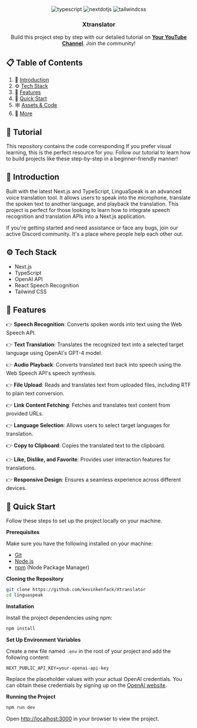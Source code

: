 <div align="center">

  <div>
    <img src="https://img.shields.io/badge/-TypeScript-black?style=for-the-badge&logoColor=white&logo=typescript&color=3178C6" alt="typescript" />
    <img src="https://img.shields.io/badge/-Next_JS-black?style=for-the-badge&logoColor=white&logo=nextdotjs&color=000000" alt="nextdotjs" />
    <img src="https://img.shields.io/badge/-Tailwind_CSS-black?style=for-the-badge&logoColor=white&logo=tailwindcss&color=06B6D4" alt="tailwindcss" />
  </div>

  <h3 align="center">Xtranslator</h3>

   <div align="center">
     Build this project step by step with our detailed tutorial on <a href="https://www.youtube.com/@albertmends" target="_blank"><b>Your YouTube Channel</b></a>. Join the community!
    </div>
</div>

## 📋 <a name="table">Table of Contents</a>

1. 🤖 [Introduction](#introduction)
2. ⚙️ [Tech Stack](#tech-stack)
3. 🔋 [Features](#features)
4. 🤸 [Quick Start](#quick-start)
5. 🕸️ [Assets & Code](#snippets)
6. 🚀 [More](#more)

## 🚨 Tutorial

This repository contains the code corresponding
If you prefer visual learning, this is the perfect resource for you. Follow our tutorial to learn how to build projects like these step-by-step in a beginner-friendly manner!

## <a name="introduction">🤖 Introduction</a>

Built with the latest Next.js and TypeScript, LinguaSpeak is an advanced voice translation tool. It allows users to speak into the microphone, translate the spoken text to another language, and playback the translation. This project is perfect for those looking to learn how to integrate speech recognition and translation APIs into a Next.js application.

If you're getting started and need assistance or face any bugs, join our active Discord community. It's a place where people help each other out.

## <a name="tech-stack">⚙️ Tech Stack</a>

- Next.js
- TypeScript
- OpenAI API
- React Speech Recognition
- Tailwind CSS

## <a name="features">🔋 Features</a>

👉 **Speech Recognition**: Converts spoken words into text using the Web Speech API.

👉 **Text Translation**: Translates the recognized text into a selected target language using OpenAI's GPT-4 model.

👉 **Audio Playback**: Converts translated text back into speech using the Web Speech API's speech synthesis.

👉 **File Upload**: Reads and translates text from uploaded files, including RTF to plain text conversion.

👉 **Link Content Fetching**: Fetches and translates text content from provided URLs.

👉 **Language Selection**: Allows users to select target languages for translation.

👉 **Copy to Clipboard**: Copies the translated text to the clipboard.

👉 **Like, Dislike, and Favorite**: Provides user interaction features for translations.

👉 **Responsive Design**: Ensures a seamless experience across different devices.

## <a name="quick-start">🤸 Quick Start</a>

Follow these steps to set up the project locally on your machine.

**Prerequisites**

Make sure you have the following installed on your machine:

- [Git](https://git-scm.com/)
- [Node.js](https://nodejs.org/en)
- [npm](https://www.npmjs.com/) (Node Package Manager)

**Cloning the Repository**

```bash
git clone https://github.com/kevinkenfack/Xtranslator
cd linguaspeak
```

**Installation**

Install the project dependencies using npm:

```bash
npm install
```

**Set Up Environment Variables**

Create a new file named `.env` in the root of your project and add the following content:

```env
NEXT_PUBLIC_API_KEY=your-openai-api-key
```

Replace the placeholder values with your actual OpenAI credentials. You can obtain these credentials by signing up on the [OpenAI website](https://openai.com/).

**Running the Project**

```bash
npm run dev
```

Open [http://localhost:3000](http://localhost:3000) in your browser to view the project.
